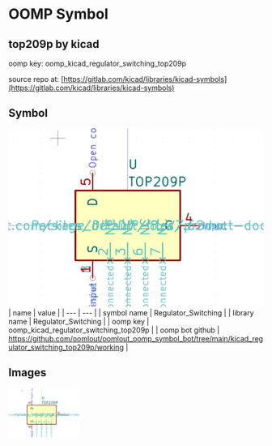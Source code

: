 # OOMP Symbol  
## top209p  by kicad  
  
oomp key: oomp_kicad_regulator_switching_top209p  
  
source repo at: [https://gitlab.com/kicad/libraries/kicad-symbols](https://gitlab.com/kicad/libraries/kicad-symbols)  
## Symbol  
  
[![working.png](working_600.png)](working.png)  
| name | value | 
| --- | --- | 
| symbol name | Regulator_Switching | 
| library name | Regulator_Switching | 
| oomp key | oomp_kicad_regulator_switching_top209p | 
| oomp bot github | https://github.com/oomlout/oomlout_oomp_symbol_bot/tree/main/kicad_regulator_switching_top209p/working | 
## Images  
  
[![working.png](working_140.png)](working.png)  
